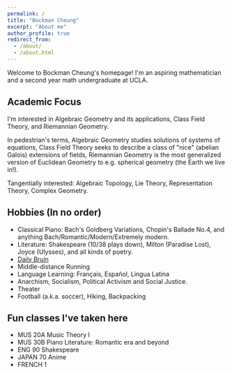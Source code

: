 ```yaml
---
permalink: /
title: "Bockman Cheung"
excerpt: "About me"
author_profile: true
redirect_from: 
  - /about/
  - /about.html
---
```



Welcome to Bockman Cheung's homepage! I'm an aspiring mathematician and a second year math undergraduate at UCLA. 

Academic Focus
------
I'm interested in Algebraic Geometry and its applications, Class Field Theory, and Riemannian Geometry. 

In pedestrian's terms, Algebraic Geometry studies solutions of systems of equations, Class Field Theory seeks to describe a class of "nice" (abelian Galois) extensions of fields, Riemannian Geometry is the most generalized version of Euclidean Geometry to e.g. spherical geometry (the Earth we live in!).

Tangentially interested: Algebraic Topology, Lie Theory, Representation Theory, Complex Geometry.

Hobbies (In no order)
------
* Classical Piano: Bach's Goldberg Variations, Chopin's Ballade No.4, and anything Bach/Romantic/Modern/Extremely modern.
* Literature: Shakespeare (10/38 plays down), Milton (Paradise Lost), Joyce (Ulysses), and all kinds of poetry.
* <a href="https://dailybruin.com/author/bockman-cheung"> Daily Bruin </a> 
* Middle-distance Running 
* Language Learning: Français, Español, Lingua Latina
* Anarchism, Socialism, Political Activism and Social Justice.
* Theater
* Football (a.k.a. soccer), Hiking, Backpacking
  
Fun classes I've taken here
------
* MUS 20A Music Theory I
* MUS 30B Piano Literature: Romantic era and beyond
* ENG 90 Shakespeare
* JAPAN 70 Anime
* FRENCH 1

